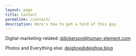 ```yaml
---
layout: page
title: Contact
permalink: /contact/
description: Here's how to get a hold of this guy.
---
```


Digital-marketing-related: [ddickerson@human-element.com](mailto:ddickerson@human-element.com)

Photos and Everything else: [deighne@deighne.blog](mailto:deighne@deighne.blog)